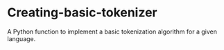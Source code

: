 # Creating-basic-tokenizer
A Python function to implement a basic tokenization algorithm for a given language.
